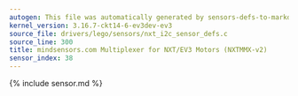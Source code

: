 ```yaml
---
autogen: This file was automatically generated by sensors-defs-to-markdown.py
kernel_version: 3.16.7-ckt14-6-ev3dev-ev3
source_file: drivers/lego/sensors/nxt_i2c_sensor_defs.c
source_line: 300
title: mindsensors.com Multiplexer for NXT/EV3 Motors (NXTMMX-v2)
sensor_index: 38
---
```


{% include sensor.md %}
